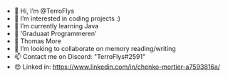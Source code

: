 - 👋 Hi, I’m @TerroFlys
- 👀 I’m interested in coding projects :)
- 🌱 I’m currently learning Java
- 📕 'Graduaat Programmeren'
- 📘 Thomas More
- 💞️ I’m looking to collaborate on memory reading/writing
- 📫 Contact me on Discord: "TerroFlys#2591"
- 😍 Linked in: https://www.linkedin.com/in/chenko-mortier-a7593816a/

<!---
TerroFlys/TerroFlys is a ✨ special ✨ repository because its `README.md` (this file) appears on your GitHub profile.
You can click the Preview link to take a look at your changes.
--->
